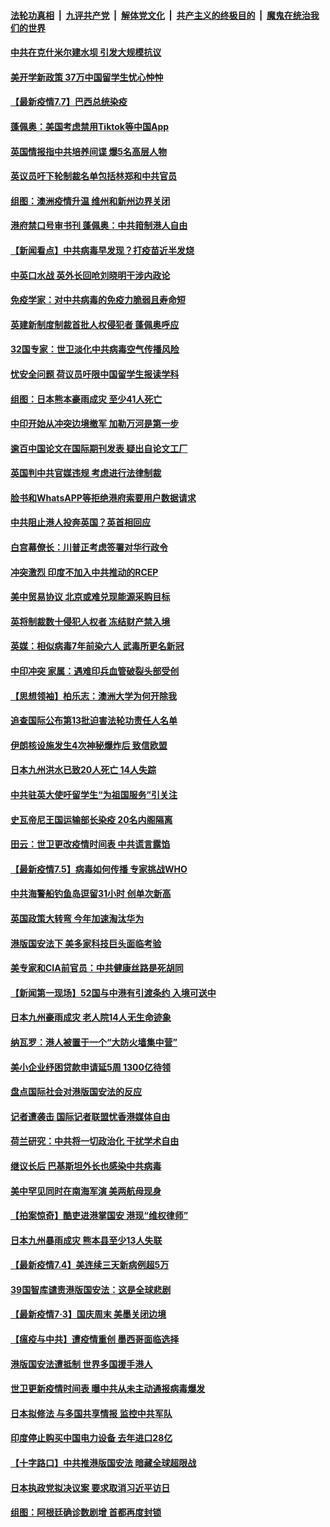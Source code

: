 

####  [法轮功真相](../../../../basic/blob/master/README.md?t=07080102) &nbsp;|&nbsp; [九评共产党](../../../../9ping.md/blob/master/README.md?t=07080102) &nbsp;|&nbsp; [解体党文化](../../../../jtdwh.md/blob/master/README.md?t=07080102)  &nbsp;|&nbsp; [共产主义的终极目的](../../../../gczydzjmd.md/blob/master/README.md?t=07080102) &nbsp;|&nbsp; [魔鬼在统治我们的世界](../../../../mgztzwmdsj.md/blob/master/README.md?t=07080102) 

#### [中共在克什米尔建水坝 引发大规模抗议](../pages/nsc418/n12239209.md?t=07080102) 

#### [美开学新政策 37万中国留学生忧心忡忡](../pages/nsc418/n12239233.md?t=07080102) 

#### [【最新疫情7.7】巴西总统染疫](../pages/nsc418/n12237581.md?t=07080102) 

#### [蓬佩奥：美国考虑禁用Tiktok等中国App](../pages/nsc418/n12238644.md?t=07080102) 

#### [英国情报指中共培养间谍 爆5名高层人物](../pages/nsc418/n12238557.md?t=07080102) 

#### [英议员吁下轮制裁名单包括林郑和中共官员](../pages/nsc418/n12238655.md?t=07080102) 

#### [组图：澳洲疫情升温 维州和新州边界关闭](../pages/nsc418/n12236420.md?t=07080102) 

#### [港府禁口号审书刊 蓬佩奥：中共箝制港人自由](../pages/nsc418/n12238057.md?t=07080102) 

#### [【新闻看点】中共病毒早发现？打疫苗近半发烧](../pages/nsc418/n12237234.md?t=07080102) 

#### [中英口水战 英外长回呛刘晓明干涉内政论](../pages/nsc418/n12237345.md?t=07080102) 

#### [免疫学家：对中共病毒的免疫力脆弱且寿命短](../pages/nsc418/n12237337.md?t=07080102) 

#### [英建新制度制裁首批人权侵犯者 蓬佩奥呼应](../pages/nsc418/n12237281.md?t=07080102) 

#### [32国专家：世卫淡化中共病毒空气传播风险](../pages/nsc418/n12237248.md?t=07080102) 

#### [忧安全问题 荷议员吁限中国留学生报读学科](../pages/nsc418/n12236937.md?t=07080102) 

#### [组图：日本熊本豪雨成灾 至少41人死亡](../pages/nsc418/n12235775.md?t=07080102) 

#### [中印开始从冲突边境撤军 加勒万河是第一步](../pages/nsc418/n12236708.md?t=07080102) 

#### [逾百中国论文在国际期刊发表 疑出自论文工厂](../pages/nsc418/n12236843.md?t=07080102) 

#### [英国判中共官媒违规 考虑进行法律制裁](../pages/nsc418/n12236722.md?t=07080102) 

#### [脸书和WhatsAPP等拒绝港府索要用户数据请求](../pages/nsc418/n12236669.md?t=07080102) 

#### [中共阻止港人投奔英国？英首相回应](../pages/nsc418/n12236576.md?t=07080102) 

#### [白宫幕僚长：川普正考虑签署对华行政令](../pages/nsc418/n12236557.md?t=07080102) 

#### [冲突激烈 印度不加入中共推动的RCEP](../pages/nsc418/n12236439.md?t=07080102) 

#### [美中贸易协议 北京或难兑现能源采购目标](../pages/nsc418/n12236355.md?t=07080102) 

#### [英将制裁数十侵犯人权者 冻结财产禁入境](../pages/nsc418/n12235718.md?t=07080102) 

#### [英媒：相似病毒7年前染六人 武毒所更名新冠](../pages/nsc418/n12235338.md?t=07080102) 

#### [中印冲突 家属：遇难印兵血管破裂头部受创](../pages/nsc418/n12235064.md?t=07080102) 

#### [【思想领袖】柏乐志：澳洲大学为何开除我](../pages/nsc418/n12174002.md?t=07080102) 

#### [追查国际公布第13批迫害法轮功责任人名单](../pages/nsc418/n12234695.md?t=07080102) 

#### [伊朗核设施发生4次神秘爆炸后 致信欧盟](../pages/nsc418/n12234576.md?t=07080102) 

#### [日本九州洪水已致20人死亡 14人失踪](../pages/nsc418/n12234452.md?t=07080102) 

#### [中共驻英大使吁留学生“为祖国服务”引关注](../pages/nsc418/n12234465.md?t=07080102) 

#### [史瓦帝尼王国运输部长染疫 20名内阁隔离](../pages/nsc418/n12234363.md?t=07080102) 

#### [田云：世卫更改疫情时间表 中共谎言露馅](../pages/nsc418/n12233381.md?t=07080102) 

#### [【最新疫情7.5】病毒如何传播 专家挑战WHO](../pages/nsc418/n12229032.md?t=07080102) 

#### [中共海警船钓鱼岛逗留31小时 创单次新高](../pages/nsc418/n12234085.md?t=07080102) 

#### [英国政策大转弯 今年加速淘汰华为](../pages/nsc418/n12234119.md?t=07080102) 

#### [港版国安法下 美多家科技巨头面临考验](../pages/nsc418/n12233224.md?t=07080102) 

#### [美专家和CIA前官员：中共健康丝路是死胡同](../pages/nsc418/n12217750.md?t=07080102) 

#### [【新闻第一现场】52国与中港有引渡条约 入境可送中](../pages/nsc418/n12233532.md?t=07080102) 

#### [日本九州豪雨成灾 老人院14人无生命迹象](../pages/nsc418/n12233270.md?t=07080102) 

#### [纳瓦罗：港人被置于一个“大防火墙集中营”](../pages/nsc418/n12233112.md?t=07080102) 

#### [美小企业纾困贷款申请延5周 1300亿待领](../pages/nsc418/n12233039.md?t=07080102) 

#### [盘点国际社会对港版国安法的反应](../pages/nsc418/n12232843.md?t=07080102) 

#### [记者遭袭击 国际记者联盟忧香港媒体自由](../pages/nsc418/n12232815.md?t=07080102) 

#### [荷兰研究：中共将一切政治化 干扰学术自由](../pages/nsc418/n12232716.md?t=07080102) 

#### [继议长后 巴基斯坦外长也感染中共病毒](../pages/nsc418/n12232661.md?t=07080102) 

#### [美中罕见同时在南海军演 美两航母现身](../pages/nsc418/n12232618.md?t=07080102) 

#### [【拍案惊奇】酷吏进港掌国安 港现“维权律师”](../pages/nsc418/n12231629.md?t=07080102) 

#### [日本九州暴雨成灾 熊本县至少13人失联](../pages/nsc418/n12232227.md?t=07080102) 

#### [【最新疫情7.4】美连续三天新病例超5万](../pages/nsc418/n12231687.md?t=07080102) 

#### [39国智库谴责港版国安法：这是全球悲剧](../pages/nsc418/n12231267.md?t=07080102) 

#### [【最新疫情7·3】国庆周末 美墨关闭边境](../pages/nsc418/n12229080.md?t=07080102) 

#### [【瘟疫与中共】遭疫情重创 墨西哥面临选择](../pages/nsc418/n12229138.md?t=07080102) 

#### [港版国安法遭抵制 世界多国援手港人](../pages/nsc418/n12230835.md?t=07080102) 

#### [世卫更新疫情时间表 曝中共从未主动通报病毒爆发](../pages/nsc418/n12230942.md?t=07080102) 

#### [日本拟修法 与多国共享情报 监控中共军队](../pages/nsc418/n12230926.md?t=07080102) 

#### [印度停止购买中国电力设备 去年进口28亿](../pages/nsc418/n12230757.md?t=07080102) 

#### [【十字路口】中共推港版国安法 暗藏全球超限战](../pages/nsc418/n12229018.md?t=07080102) 

#### [日本执政党拟决议案 要求取消习近平访日](../pages/nsc418/n12230749.md?t=07080102) 

#### [组图：阿根廷确诊数剧增 首都再度封锁](../pages/nsc418/n12229774.md?t=07080102) 

